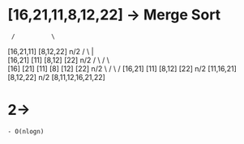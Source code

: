 # [16,21,11,8,12,22] -> Merge Sort

     /          \

[16,21,11] [8,12,22] n/2
/ \ | \
 [16,21] [11] [8,12] [22] n/2
/ \ / \  
[16] [21] [11] [8] [12] [22] n/2
\ / \ /
[16,21] [11] [8,12] [22] n/2
[11,16,21] [8,12,22] n/2
[8,11,12,16,21,22]

# 2->

    - O(nlogn)
